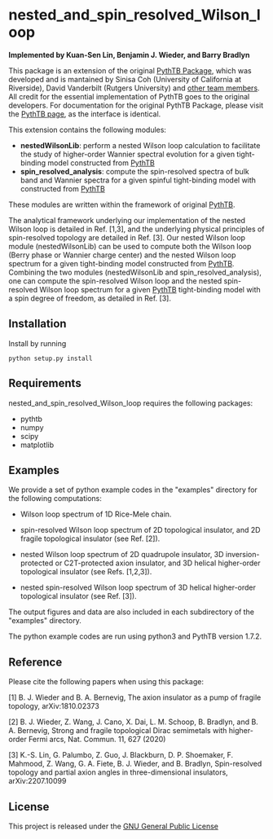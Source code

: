 # nested_and_spin_resolved_Wilson_loop

**Implemented by Kuan-Sen Lin, Benjamin J. Wieder, and Barry Bradlyn**

This package is an extension of the original [PythTB Package](https://www.physics.rutgers.edu/pythtb/), which was developed and is mantained by Sinisa Coh (University of California at Riverside), David Vanderbilt (Rutgers University) and [other team members](https://www.physics.rutgers.edu/pythtb/about.html#history). All credit for the essential implementation of PythTB goes to the original developers. 
For documentation for the original PythTB Package, please visit the [PythTB page](https://www.physics.rutgers.edu/pythtb/usage.html), as the interface is identical.

This extension contains the following modules:
- **nestedWilsonLib**: perform a nested Wilson loop calculation to facilitate the study of higher-order Wannier spectral evolution for a given tight-binding model constructed from [PythTB](https://www.physics.rutgers.edu/pythtb/) 
- **spin_resolved_analysis**: compute the spin-resolved spectra of bulk band and Wannier spectra for a given spinful tight-binding model with constructed from [PythTB](https://www.physics.rutgers.edu/pythtb/)

These modules are written within the framework of original [PythTB](https://www.physics.rutgers.edu/pythtb/). 

The analytical framework underlying our implementation of the nested Wilson loop is detailed in Ref. [1,3], and the underlying physical principles of spin-resolved topology are detailed in Ref. [3]. Our nested Wilson loop module (nestedWilsonLib) can be used to compute both the Wilson loop (Berry phase or Wannier charge center) and the nested Wilson loop spectrum for a given tight-binding model constructed from [PythTB](https://www.physics.rutgers.edu/pythtb/). Combining the two modules (nestedWilsonLib and spin_resolved_analysis), one can compute the spin-resolved Wilson loop and the nested spin-resolved Wilson loop spectrum for a given [PythTB](https://www.physics.rutgers.edu/pythtb/) tight-binding model with a spin degree of freedom, as detailed in Ref. [3].  

## Installation

Install by running

``` 
python setup.py install 
```

## Requirements

nested_and_spin_resolved_Wilson_loop requires the following packages:

- pythtb
- numpy
- scipy
- matplotlib

## Examples

We provide a set of python example codes in the "examples" directory for the following computations:

- Wilson loop spectrum of 1D Rice-Mele chain.

- spin-resolved Wilson loop spectrum of 2D topological insulator, and 2D fragile topological insulator (see Ref. [2]).

- nested Wilson loop spectrum of 2D quadrupole insulator, 3D inversion-protected or C2T-protected axion insulator, and 3D helical higher-order topological insulator (see Refs. [1,2,3]).

- nested spin-resolved Wilson loop spectrum of 3D helical higher-order topological insulator (see Ref. [3]).

The output figures and data are also included in each subdirectory of the "examples" directory.

The python example codes are run using python3 and PythTB version 1.7.2.

## Reference

Please cite the following papers when using this package:

[1] B. J. Wieder and B. A. Bernevig, The axion insulator as a pump of fragile topology, arXiv:1810.02373

[2] B. J. Wieder, Z. Wang, J. Cano, X. Dai, L. M. Schoop, B. Bradlyn, and B. A. Bernevig, Strong and fragile topological Dirac semimetals with higher-order Fermi arcs, Nat. Commun. 11, 627 (2020)

[3] K.-S. Lin, G. Palumbo, Z. Guo, J. Blackburn, D. P. Shoemaker, F. Mahmood, Z. Wang, G. A. Fiete, B. J. Wieder, and B. Bradlyn, Spin-resolved topology and partial axion angles in three-dimensional insulators, arXiv:2207.10099

## License

This project is released under the [GNU General Public License](https://github.com/kuansenlin/nested_and_spin_resolved_Wilson_loop/blob/main/LICENSE)
